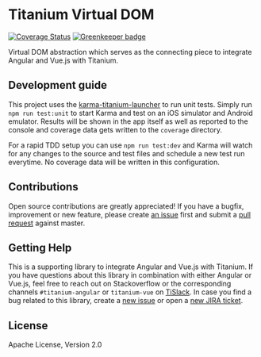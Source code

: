 # Titanium Virtual DOM

[![Coverage Status](https://coveralls.io/repos/github/appcelerator/titanium-vdom/badge.svg?branch=master)](https://coveralls.io/github/appcelerator/titanium-vdom?branch=master) [![Greenkeeper badge](https://badges.greenkeeper.io/appcelerator/titanium-vdom.svg)](https://greenkeeper.io/)

Virtual DOM abstraction which serves as the connecting piece to integrate Angular and Vue.js with Titanium.

## Development guide

This project uses the [karma-titanium-launcher](https://github.com/appcelerator/karma-titanium-launcher) to run unit tests. Simply run `npm run test:unit` to start Karma and test on an iOS simulator and Android emulator. Results will be shown in the app itself as well as reported to the console and coverage data gets written to the `coverage` directory.

For a rapid TDD setup you can use `npm run test:dev` and Karma will watch for any changes to the source and test files and schedule a new test run everytime. No coverage data will be written in this configuration.

## Contributions

Open source contributions are greatly appreciated! If you have a bugfix, improvement or new feature, please create
[an issue](https://github.com/appcelerator-modules/titanium-socketio/issues/new) first and submit a [pull request](https://github.com/appcelerator-modules/titanium-socketio/pulls/new) against master.

## Getting Help

This is a supporting library to integrate Angular and Vue.js with Titanium. If you have questions about this library in combination with either Angular or Vue.js, feel free to reach out on Stackoverflow or the corresponding channels
`#titanium-angular` or `titanium-vue` on [TiSlack](http://tislack.org). In case you find a bug related to this library, create a [new issue](/issues/new)
or open a [new JIRA ticket](https://jira.appcelerator.org).

## License

Apache License, Version 2.0
